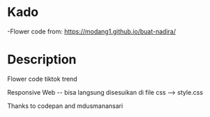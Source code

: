 # Kado
-Flower code from: https://modang1.github.io/buat-nadira/


# Description
Flower code tiktok trend 

Responsive Web -- bisa langsung disesuikan di file css --> style.css


Thanks to codepan and mdusmanansari
